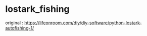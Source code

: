 # lostark_fishing

original : https://lifeonroom.com/diy/diy-software/python-lostark-autofishing-1/
